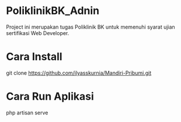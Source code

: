 # PoliklinikBK_Adnin
Project ini merupakan tugas Poliklinik BK untuk memenuhi syarat ujian sertifikasi Web Developer.
# Cara Install
git clone https://github.com/ilyasskurnia/Mandiri-Pribumi.git
# Cara Run Aplikasi
php artisan serve
